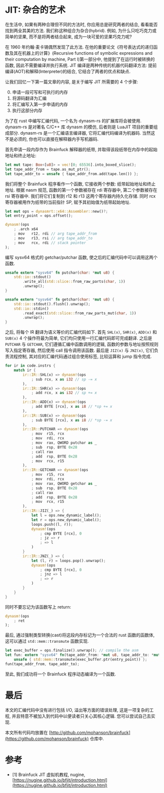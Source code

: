 # JIT: 杂合的艺术

在生活中, 如果有两种合理但不同的方法时, 你应用总是研究两者的结合, 看看能否找到两全其美的方法. 我们称这种组合为杂合(hybrid). 例如, 为什么只吃巧克力或简单的坚果, 而不是将两者结合起来, 成为一块可爱的坚果巧克力呢?

在 1960 年约翰·麦卡锡偶然发现了此方法. 在他的重要论文《符号表达式的递归函数及其在机器上的计算》(Recursive functions of symbolic expressions and their computation by machine, Part I)第一部分中, 他提到了在运行时被转换的函数, 因此不需要编译并执行系统. JIT 编译是两种传统的机器代码翻译方法: 提前编译(AOT)和解释(Interpreter)的结合, 它结合了两者的优点和缺点.

让我们回忆一下第一篇文章的内容, 是关于编写 JIT 所需要的 4 个步骤:

0. 申请一段可写和可执行的内存
0. 将源码翻译为汇编
0. 将汇编写入第一步申请的内存
0. 执行这部分内存

为了在 rust 中编写汇编代码, 一个名为 dynasm-rs 的扩展库将会被使用. dynasm-rs 是对著名 C/C++ 库 dynasm 的模仿, 后者则是 LuaJIT 项目的重要组成部分. dynasm-rs 是一个汇编语言编译器, 它将汇编代码编译为机器码. 当然这不是必须的, 你也可以直接在解释器内手写机器码.

首先申请一段内存作为 Brainfuck 解释器的纸带, 并取得该段纸带在内存中的起始地址和终止地址:

```rs
let mut tape: Box<[u8]> = vec![0; 65536].into_boxed_slice();
let tape_addr_from = tape.as_mut_ptr();
let tape_addr_to = unsafe { tape_addr_from.add(tape.len()) };
```

我们将整个 Brainfuck 程序看作一个函数, 它接收两个参数: 纸带起始地址和终止地址. 根据 nasm 规范, 函数的第一个参数被存在 rdi 寄存器中, 第二个参数被存在 rsi 寄存器中. 我们将它们复制到 r12 和 r13 这两个寄存器内持久化存储. 同时 rcx 寄存器被用作为纸带的当前指针 SP, 赋予其初始值为纸带起始地址.

```rs
let mut ops = dynasmrt::x64::Assembler::new()?;
let entry_point = ops.offset();

dynasm!(ops
    ; .arch x64
    ; mov   r12, rdi // arg tape_addr_from
    ; mov   r13, rsi // arg tape_addr_to
    ; mov   rcx, rdi // stack pointer
);
```

编写 sysv64 格式的 getchar/putchar 函数, 使之后的汇编代码中可以调用这两个函数.

```rs
unsafe extern "sysv64" fn putchar(char: *mut u8) {
    std::io::stdout()
        .write_all(std::slice::from_raw_parts(char, 1))
        .unwrap();
}

unsafe extern "sysv64" fn getchar(char: *mut u8) {
    std::io::stdout().flush().unwrap();
    std::io::stdin()
        .read_exact(std::slice::from_raw_parts_mut(char, 1))
        .unwrap();
}
```

之后, 将每个 IR 翻译为语义等价的汇编代码如下. 首先 `SHL(x)`, `SHR(x)`, `ADD(x)` 和 `SUB(x)` 4 个操作符最为简单, 它们均只使用一行汇编代码即可完成翻译. 之后是 `PUTCHAR` 与 `GETCHAR`, 它们遵循汇编中函数调用的逻辑, 函数的参数与地址按照规则写入指定寄存器, 然后使用 call 指令调用该函数. 最后是 `JIZ(x)` 与 `JNZ(x)`, 它们负责流程控制, 其对应的汇编代码通过组合使用标签, 比较运算和 jump 指令完成.

```rs
for ir in code.instrs {
    match ir {
        ir::IR::SHL(x) => dynasm!(ops
            ; sub rcx, x as i32 // sp -= x
        ),
        ir::IR::SHR(x) => dynasm!(ops
            ; add rcx, x as i32 // sp += x
        ),
        ir::IR::ADD(x) => dynasm!(ops
            ; add BYTE [rcx], x as i8 // *sp += x
        ),
        ir::IR::SUB(x) => dynasm!(ops
            ; sub BYTE [rcx], x as i8 // *sp -= x
        ),
        ir::IR::PUTCHAR => dynasm!(ops
            ; mov  r15, rcx
            ; mov  rdi, rcx
            ; mov  rax, QWORD putchar as _
            ; sub  rsp, BYTE 0x28
            ; call rax
            ; add  rsp, BYTE 0x28
            ; mov  rcx, r15
        ),
        ir::IR::GETCHAR => dynasm!(ops
            ; mov  r15, rcx
            ; mov  rdi, rcx
            ; mov  rax, QWORD getchar as _
            ; sub  rsp, BYTE 0x28
            ; call rax
            ; add  rsp, BYTE 0x28
            ; mov  rcx, r15
        ),
        ir::IR::JIZ(_) => {
            let l = ops.new_dynamic_label();
            let r = ops.new_dynamic_label();
            loops.push((l, r));
            dynasm!(ops
                ; cmp BYTE [rcx], 0
                ; jz => r
                ; => l
            )
        }
        ir::IR::JNZ(_) => {
            let (l, r) = loops.pop().unwrap();
            dynasm!(ops
                ; cmp BYTE [rcx], 0
                ; jnz => l
                ; => r
            )
        }
    }
}
```

同时不要忘记为该函数写上 return:

```rs
dynasm!(ops
    ; ret
);
```

最后, 通过强制类型转换(cast)将这段内存标记为一个合法的 rust 函数的函数体, 这可以通过 `std::mem::transmute` 函数实现.

```rs
let exec_buffer = ops.finalize().unwrap(); // compile the asm
let fun: extern "sysv64" fn(tape_addr_from: *mut u8, tape_addr_to: *mut u8) =
    unsafe { std::mem::transmute(exec_buffer.ptr(entry_point)) };
fun(tape_addr_from, tape_addr_to);
```

至此, 我们成功将一个 Brainfuck 程序动态编译为一个函数.

# 最后

本文的汇编代码中没有进行包括 I/O, 溢出等方面的错误处理, 这是一项复杂的工程, 并且特意不被加入到代码中以便读者只关心其核心逻辑. 您可以尝试自己去实现.

本文所有代码均放置在 [http://github.com/mohanson/brainfuck](https://github.com/mohanson/brainfuck) 仓库中.

# 参考

- [1] Brainfuck JIT 虚拟机教程, nugine, [https://nugine.github.io/bfjit/introduction.html](https://nugine.github.io/bfjit/introduction.html)
